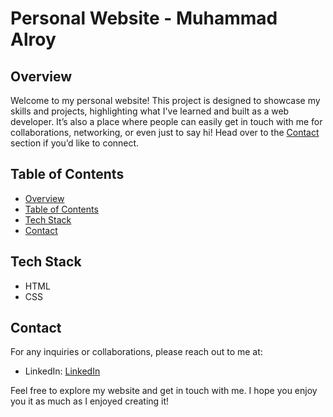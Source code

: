 # Personal Website - Muhammad Alroy

## Overview

Welcome to my personal website! This project is designed to showcase my skills and projects, highlighting what I've learned and built as a web developer. It’s also a place where people can easily get in touch with me for collaborations, networking, or even just to say hi! Head over to the [Contact](#contact) section if you’d like to connect.

## Table of Contents

- [Overview](#overview)
- [Table of Contents](#table-of-contents)
- [Tech Stack](#tech-stack)
- [Contact](#contact)

## Tech Stack

- HTML
- CSS

## Contact

For any inquiries or collaborations, please reach out to me at:

- LinkedIn: [LinkedIn](https://www.linkedin.com/in/muhammad-alroy/)

Feel free to explore my website and get in touch with me. I hope you enjoy you it as much as I enjoyed creating it!
